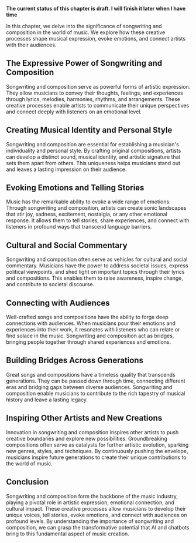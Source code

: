 **The current status of this chapter is draft. I will finish it later when I have time**

In this chapter, we delve into the significance of songwriting and composition in the world of music. We explore how these creative processes shape musical expression, evoke emotions, and connect artists with their audiences.

The Expressive Power of Songwriting and Composition
---------------------------------------------------

Songwriting and composition serve as powerful forms of artistic expression. They allow musicians to convey their thoughts, feelings, and experiences through lyrics, melodies, harmonies, rhythms, and arrangements. These creative processes enable artists to communicate their unique perspectives and connect deeply with listeners on an emotional level.

Creating Musical Identity and Personal Style
--------------------------------------------

Songwriting and composition are essential for establishing a musician's individuality and personal style. By crafting original compositions, artists can develop a distinct sound, musical identity, and artistic signature that sets them apart from others. This uniqueness helps musicians stand out and leaves a lasting impression on their audience.

Evoking Emotions and Telling Stories
------------------------------------

Music has the remarkable ability to evoke a wide range of emotions. Through songwriting and composition, artists can create sonic landscapes that stir joy, sadness, excitement, nostalgia, or any other emotional response. It allows them to tell stories, share experiences, and connect with listeners in profound ways that transcend language barriers.

Cultural and Social Commentary
------------------------------

Songwriting and composition often serve as vehicles for cultural and social commentary. Musicians have the power to address societal issues, express political viewpoints, and shed light on important topics through their lyrics and compositions. This enables them to raise awareness, inspire change, and contribute to societal discourse.

Connecting with Audiences
-------------------------

Well-crafted songs and compositions have the ability to forge deep connections with audiences. When musicians pour their emotions and experiences into their work, it resonates with listeners who can relate or find solace in the music. Songwriting and composition act as bridges, bringing people together through shared experiences and emotions.

Building Bridges Across Generations
-----------------------------------

Great songs and compositions have a timeless quality that transcends generations. They can be passed down through time, connecting different eras and bridging gaps between diverse audiences. Songwriting and composition enable musicians to contribute to the rich tapestry of musical history and leave a lasting legacy.

Inspiring Other Artists and New Creations
-----------------------------------------

Innovation in songwriting and composition inspires other artists to push creative boundaries and explore new possibilities. Groundbreaking compositions often serve as catalysts for further artistic evolution, sparking new genres, styles, and techniques. By continuously pushing the envelope, musicians inspire future generations to create their unique contributions to the world of music.

Conclusion
----------

Songwriting and composition form the backbone of the music industry, playing a pivotal role in artistic expression, emotional connection, and cultural impact. These creative processes allow musicians to develop their unique voices, tell stories, evoke emotions, and connect with audiences on profound levels. By understanding the importance of songwriting and composition, we can grasp the transformative potential that AI and chatbots bring to this fundamental aspect of music creation.
